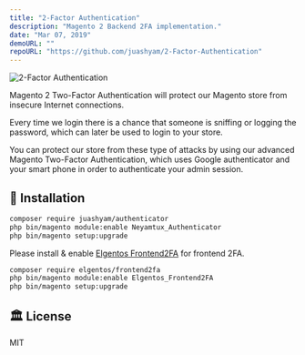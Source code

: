 ```yaml
---
title: "2-Factor Authentication"
description: "Magento 2 Backend 2FA implementation."
date: "Mar 07, 2019"
demoURL: ""
repoURL: "https://github.com/juashyam/2-Factor-Authentication"
---
```


![2-Factor Authentication](/2fauthentication.png)

Magento 2 Two-Factor Authentication will protect our Magento store from insecure Internet connections.

Every time we login there is a chance that someone is sniffing or logging the password, which can later be used to login to your store.

You can protect our store from these type of attacks by using our advanced Magento Two-Factor Authentication, which uses Google authenticator and your smart phone in order to authenticate your admin session.

## 🚀 Installation

```bash
composer require juashyam/authenticator
php bin/magento module:enable Neyamtux_Authenticator
php bin/magento setup:upgrade
```

Please install & enable [Elgentos Frontend2FA](https://github.com/elgentos/frontend2fa) for frontend 2FA.

```bash
composer require elgentos/frontend2fa
php bin/magento module:enable Elgentos_Frontend2FA
php bin/magento setup:upgrade
```

## 🏛️ License

MIT
